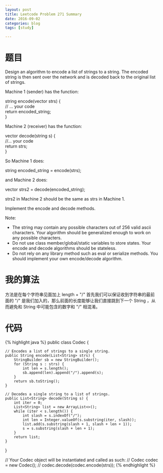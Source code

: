 ```yaml
---
layout: post
title: Leetcode Problem 271 Summary
date: 2016-09-02
categories: blog
tags: [study]

---
```


# 题目

Design an algorithm to encode a list of strings to a string. The encoded string is then sent over the network and is decoded back to the original list of strings.

Machine 1 (sender) has the function:

string encode(vector<string> strs) {  
  // ... your code  
  return encoded_string;  
}

Machine 2 (receiver) has the function:

vector<string> decode(string s) {  
  //... your code  
  return strs;  
}

So Machine 1 does:

string encoded_string = encode(strs);

and Machine 2 does:

vector<string> strs2 = decode(encoded_string);

strs2 in Machine 2 should be the same as strs in Machine 1.

Implement the encode and decode methods.

Note:  
* The string may contain any possible characters out of 256 valid ascii characters. Your algorithm should be generalized enough to work on any possible characters.
* Do not use class member/global/static variables to store states. Your encode and decode algorithms should be stateless.
* Do not rely on any library method such as eval or serialize methods. You should implement your own encode/decode algorithm.

# 我的算法

方法是在每个字符串见面加上 length + "/" 首先我们可以保证收到字符串的最前面的 "/" 是我们加入的，那么前面的长度能够让我们直接跳到下一个 String ，从而避免和 String 中可能包含的数字和 "/" 相混淆。

# 代码

{% highlight java %}
public class Codec {

    // Encodes a list of strings to a single string.
    public String encode(List<String> strs) {
        StringBuilder sb = new StringBuilder();
        for (String s : strs) {
            int len = s.length();
            sb.append(len).append("/").append(s);
        }
        return sb.toString();
    }

    // Decodes a single string to a list of strings.
    public List<String> decode(String s) {
        int iter = 0;
        List<String> list = new ArrayList<>();
        while (iter < s.length()) {
            int slash = s.indexOf("/");
            int len = Integer.valueOf(s.substring(iter, slash));
            list.add(s.substring(slash + 1, slash + len + 1));
            s = s.substring(slash + len + 1);
        }
        return list;
    }
}

// Your Codec object will be instantiated and called as such:
// Codec codec = new Codec();
// codec.decode(codec.encode(strs));
{% endhighlight %}